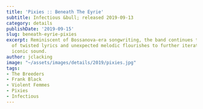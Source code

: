 ```yaml
---
title: 'Pixies :: Beneath The Eyrie'
subtitle: Infectious &bull; released 2019-09-13
category: details
publishDate: '2019-09-15'
slug: beneath-eyrie-pixies
excerpt: Reminiscent of Bossanova-era songwriting, the band continues to make use
  of twisted lyrics and unexpected melodic flourishes to further iterate on their
  iconic sound.
author: jclacking
image: "~/assets/images/details/2019/pixies.jpg"
tags:
- The Breeders
- Frank Black
- Violent Femmes
- Pixies
- Infectious
---
```


